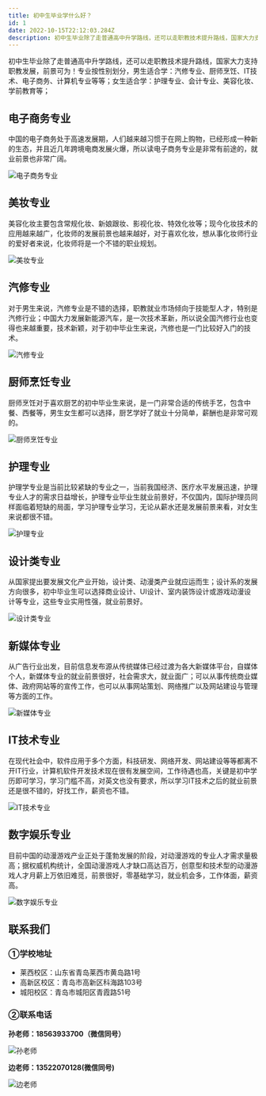 ```yaml
---
title: 初中生毕业学什么好？
id: 1
date: 2022-10-15T22:12:03.284Z
description: 初中生毕业除了走普通高中升学路线，还可以走职教技术提升路线，国家大力支持职教发展，前景可为！专业按性别划分，男生适合学：汽修专业、厨师烹饪、IT技术、电子商务、计算机专业等等；女生适合学：护理专业、会计专业、美容化妆、学前教育等。
---
```


初中生毕业除了走普通高中升学路线，还可以走职教技术提升路线，国家大力支持职教发展，前景可为！专业按性别划分，男生适合学：汽修专业、厨师烹饪、IT技术、电子商务、计算机专业等等；女生适合学：护理专业、会计专业、美容化妆、学前教育等；

## 电子商务专业

中国的电子商务处于高速发展期，人们越来越习惯于在网上购物，已经形成一种新的生态，并且近几年跨境电商发展火爆，所以读电子商务专业是非常有前途的，就业前景也非常广阔。

![电子商务专业](./p10.jpg)

## 美妆专业

美容化妆主要包含常规化妆、新娘跟妆、影视化妆、特效化妆等；现今化妆技术的应用越来越广，化妆师的发展前景也越来越好，对于喜欢化妆，想从事化妆师行业的爱好者来说，化妆师将是一个不错的职业规划。

![美妆专业](./p6.jpg)

## 汽修专业

对于男生来说，汽修专业是不错的选择，职教就业市场倾向于技能型人才，特别是汽修行业；中国大力发展新能源汽车，是一次技术革新，所以说全国汽修行业也变得也来越重要，技术新颖，对于初中毕业生来说，汽修也是一门比较好入门的技术。

![汽修专业](./p9.jpg)

## 厨师烹饪专业

厨师烹饪对于喜欢厨艺的初中毕业生来说，是一门非常合适的传统手艺，包含中餐、西餐等，男生女生都可以选择，厨艺学好了就业十分简单，薪酬也是非常可观的。

![厨师烹饪专业](./p5.jpg)

## 护理专业

护理学专业是当前比较紧缺的专业之一，当前我国经济、医疗水平发展迅速，护理专业人才的需求日益增长，护理专业毕业生就业前景好，不仅国内，国际护理员同样面临着短缺的局面，学习护理专业学习，无论从薪水还是发展前景来看，对女生来说都很不错。

![护理专业](./p8.jpg)

## 设计类专业

从国家提出要发展文化产业开始，设计类、动漫类产业就应运而生；设计系的发展方向很多，初中毕业生可以选择商业设计、UI设计、室内装饰设计或游戏动漫设计等专业，这些专业实用性强，就业前景好。

![设计类专业](./p4.jpg)

## 新媒体专业

从广告行业出发，目前信息发布源从传统媒体已经过渡为各大新媒体平台，自媒体个人，新媒体专业的就业前景很好，社会需求大，就业面广；可以从事传统商业媒体、政府网站等的宣传工作，也可以从事网站策划、网络推广以及网站建设与管理等方面的工作。

![新媒体专业](./p2.jpg)

## IT技术专业

在现代社会中，软件应用于多个方面，科技研发、网络开发、网站建设等等都离不开IT行业，计算机软件开发技术现在很有发展空间，工作待遇也高，关键是初中学历即可学习，学习门槛不高，对英文也没有要求，所以学习IT技术之后的就业前景还是很不错的，好找工作，薪资也不错。

![IT技术专业](./p7.jpg)

## 数字娱乐专业

目前中国的动漫游戏产业正处于蓬勃发展的阶段，对动漫游戏的专业人才需求量极高；据权威机构统计，全国动漫游戏人才缺口高达百万，创意型和技术型的动漫游戏人才月薪上万依旧难觅，前景很好，零基础学习，就业机会多，工作体面，薪资高。

![数字娱乐专业](./p3.jpg)

## 联系我们

### ①学校地址

- 莱西校区：山东省青岛莱西市黄岛路1号
- 高新区校区：青岛市高新区科海路103号
- 城阳校区：青岛市城阳区青霞路51号

### ②联系电话

**孙老师：18563933700（微信同号）**

![孙老师](./p16.jpg)

**边老师：13522070128(微信同号)**

![边老师](./p17.jpg)
